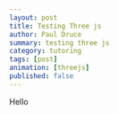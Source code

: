 ```yaml
---
layout: post
title: Testing Three js
author: Paul Druce
summary: testing three js
category: tutoring
tags: [post]
animation: [threejs]
published: false
---
```


<!-- <script src="https://cdnjs.cloudflare.com/ajax/libs/three.js/r83/three.min.js"></script>
 -->
Hello


<div id="threeContainer"></div>
<script src="/assets/js/three-app.js"></script>


 <!-- Hello again from

<div id="sliders-holder"></div>
<div id="p5js-anim"></div>
<script src="/assets/js/electricity_vs_gravity.js"> </script> -->
